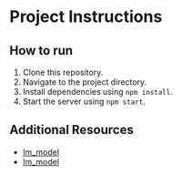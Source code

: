# Project Instructions

## How to run
1. Clone this repository.
2. Navigate to the project directory.
3. Install dependencies using `npm install`.
4. Start the server using `npm start`.

## Additional Resources
- [lm_model](https://1drv.ms/u/c/6e90403056aa59ed/EdY1MiDhLRhNsDxGsCOaZJ0B42Kt_RYztzRNHcHZl8u-dA?e=TSyIAn)
- [lm_model](https://1drv.ms/v/c/6e90403056aa59ed/ERrRdBVyxqdFpEazJzR9DY0BUfqaHkwQYER-ddRnjCGrkA?e=d0hUMx)